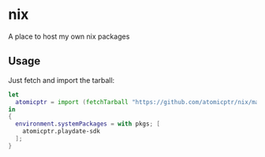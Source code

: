 # nix

A place to host my own nix packages

## Usage

Just fetch and import the tarball:

```nix
let
  atomicptr = import (fetchTarball "https://github.com/atomicptr/nix/master.tar.gz") {};
in
{
  environment.systemPackages = with pkgs; [
    atomicptr.playdate-sdk
  ];
}
```
